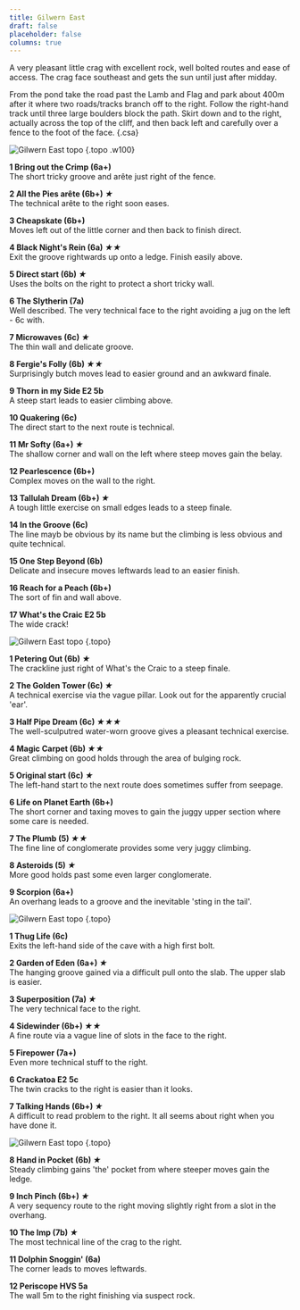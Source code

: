 ```yaml
---
title: Gilwern East
draft: false
placeholder: false
columns: true
---
```


A very pleasant little crag with excellent rock, well bolted routes and ease of access. The crag face southeast and gets the sun until just after midday.

From the pond take the road past the Lamb and Flag and park about 400m after it where two roads/tracks branch off to the right. Follow the right-hand track until three large boulders block the path. Skirt down and to the right, actually across the top of the cliff, and then back left and carefully over a fence to the foot of the face.
{.csa}

![Gilwern East topo](/img/south-wales/south-east-limestone/Gilwern-East-LH-copy.jpg)
{.topo .w100}

**1 Bring out the Crimp (6a+)**  
The short tricky groove and arête just right of the fence.

**2 All the Pies arête (6b+) *★***  
The technical arête to the right soon eases.

**3 Cheapskate (6b+)**  
Moves left out of the little corner and then back to finish direct.

**4 Black Night's Rein (6a) *★★***  
Exit the groove rightwards up onto a ledge. Finish easily above.

**5 Direct start (6b) *★***  
Uses the bolts on the right to protect a short tricky wall.

**6 The Slytherin (7a)**  
Well described. The very technical face to the right avoiding a jug on the left - 6c with.

**7 Microwaves (6c) *★***  
The thin wall and delicate groove.

**8 Fergie's Folly (6b) *★★***  
Surprisingly butch moves lead to easier ground and an awkward finale.

**9 Thorn in my Side E2 5b**  
A steep start leads to easier climbing above.

**10 Quakering (6c)**  
The direct start to the next route is technical.

**11 Mr Softy (6a+) *★***  
The shallow corner and wall on the left where steep moves gain the belay.

**12 Pearlescence (6b+)**  
Complex moves on the wall to the right.

**13 Tallulah Dream (6b+) *★***  
A tough little exercise on small edges leads to a steep finale.

**14 In the Groove (6c)**  
The line mayb be obvious by its name but the climbing is less obvious and quite technical.

**15 One Step Beyond (6b)**  
Delicate and insecure moves leftwards lead to an easier finish.

**16 Reach for a Peach (6b+)**  
The sort of fin and wall above.

**17 What's the Craic E2 5b**  
The wide crack!

![Gilwern East topo](/img/south-wales/south-east-limestone/Gilwern-East-Central-L-copy.jpg)
{.topo}

**1 Petering Out (6b) *★***  
The crackline just right of What's the Craic to a steep finale.

**2 The Golden Tower (6c) *★***  
A technical exercise via the vague pillar. Look out for the apparently crucial 'ear'.

**3 Half Pipe Dream (6c) *★★★***  
The well-sculputred water-worn groove gives a pleasant technical exercise.

**4 Magic Carpet (6b) *★★***  
Great climbing on good holds through the area of bulging rock.

**5 Original start (6c) *★***  
The left-hand start to the next route does sometimes suffer from seepage.

**6 Life on Planet Earth (6b+)**  
The short corner and taxing moves to gain the juggy upper section where some care is needed.

**7 The Plumb (5) *★★***  
The fine line of conglomerate provides some very juggy climbing.

**8 Asteroids (5) *★***  
More good holds past some even larger conglomerate.

**9 Scorpion (6a+)**  
An overhang leads to a groove and the inevitable 'sting in the tail'.

![Gilwern East topo](/img/south-wales/south-east-limestone/Gilwern-East-Central-Right-copy.jpg)
{.topo}

**1 Thug Life (6c)**  
Exits the left-hand side of the cave with a high first bolt.

**2 Garden of Eden (6a+) *★***  
The hanging groove gained via a difficult pull onto the slab. The upper slab is easier.

**3 Superposition (7a) *★***  
The very technical face to the right.

**4 Sidewinder (6b+) *★★***  
A fine route via a vague line of slots in the face to the right.

**5 Firepower (7a+)**  
Even more technical stuff to the right.

**6 Crackatoa E2 5c**  
The twin cracks to the right is easier than it looks.

**7 Talking Hands (6b+) *★***  
A difficult to read problem to the right. It all seems about right when you have done it.

![Gilwern East topo](/img/south-wales/south-east-limestone/Gilwern-East-Right-copy.jpg)
{.topo}

**8 Hand in Pocket (6b) *★***  
Steady climbing gains 'the' pocket from where steeper moves gain the ledge.

**9 Inch Pinch (6b+) *★***  
A very sequency route to the right moving slightly right from a slot in the overhang.

**10 The Imp (7b) *★***  
The most technical line of the crag to the right.

**11 Dolphin Snoggin' (6a)**  
The corner leads to moves leftwards.

**12 Periscope HVS 5a**  
The wall 5m to the right finishing via suspect rock.